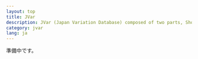 ```yaml
---
layout: top
title: JVar
description: JVar (Japan Variation Database) composed of two parts, Short Genetic Variation (JVar-SNP) and Structural Variation (JVar-SV).
category: jvar
lang: ja
---
```


準備中です。